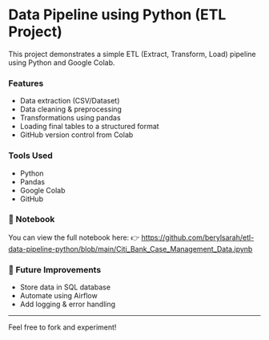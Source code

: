 # Data Pipeline using Python (ETL Project)

This project demonstrates a simple ETL (Extract, Transform, Load) pipeline using Python and Google Colab.

### Features
- Data extraction (CSV/Dataset)
- Data cleaning & preprocessing
- Transformations using pandas
- Loading final tables to a structured format
- GitHub version control from Colab

### Tools Used
- Python
- Pandas
- Google Colab
- GitHub

### 📌 Notebook
You can view the full notebook here:
👉 https://github.com/berylsarah/etl-data-pipeline-python/blob/main/Citi_Bank_Case_Management_Data.ipynb

### 🚀 Future Improvements
- Store data in SQL database
- Automate using Airflow
- Add logging & error handling

---

Feel free to fork and experiment!
